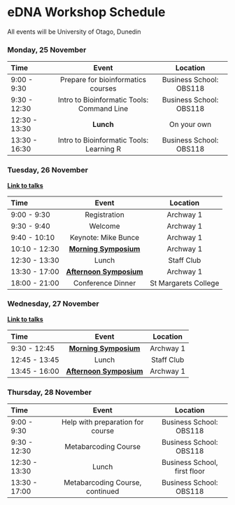 # eDNA Workshop Schedule

All events will be University of Otago, Dunedin

### Monday, 25 November

| Time | Event | Location |
| :---  | :---:   | :---: |
| 9:00 - 9:30 | Prepare for bioinformatics courses | Business School: OBS118 |
| 9:30 - 12:30 | Intro to Bioinformatic Tools:<br>Command Line | Business School: OBS118 |
| 12:30 - 13:30 | **Lunch** | On your own | 
| 13:30 - 16:30 | Intro to Bioinformatic Tools:<br>Learning R | Business School: OBS118 |

### Tuesday, 26 November

[**Link to talks**](tuesday_symposium.md)

| Time | Event | Location |
| :---  | :---:   | :---: |
| 9:00 - 9:30 | Registration | Archway 1 |
| 9:30 - 9:40 | Welcome | Archway 1 |
| 9:40 - 10:10 | Keynote: Mike Bunce | Archway 1 |
| 10:10 - 12:30 | [**Morning Symposium**](tuesday_symposium.md) | Archway 1 |
| 12:30 - 13:30 | Lunch | Staff Club |
| 13:30 - 17:00 | [**Afternoon Symposium**](tuesday_symposium.md) | Archway 1 |
| 18:00 - 21:00 | Conference Dinner | St Margarets College |

### Wednesday, 27 November

[**Link to talks**](wednesday_symposium.md)

| Time | Event | Location |
| :---  | :---:   | :---: |
| 9:30 - 12:45 | [**Morning Symposium**](wednesday_symposium.md) | Archway 1 |
| 12:45 - 13:45 | Lunch | Staff Club |
| 13:45 - 16:00 | [**Afternoon Symposium**](wednesday_symposium.md) | Archway 1 |

### Thursday, 28 November

| Time | Event | Location |
| :---  | :---:   | :---: |
| 9:00 - 9:30 | Help with preparation for course | Business School: OBS118 |
| 9:30 - 12:30 | Metabarcoding Course | Business School: OBS118 |
| 12:30 - 13:30 | Lunch | Business School, first floor |
| 13:30 - 17:00 | Metabarcoding Course, continued | Business School: OBS118 |



